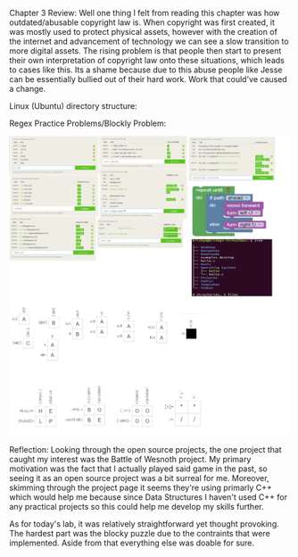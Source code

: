 Chapter 3 Review:
  Well one thing I felt from reading this chapter was how outdated/abusable copyright law is. When copyright was first created, it was mostly used to protect physical assets, however with the creation of the internet and advancement of technology we can see a slow transition to more digital assets. The rising problem is that people then start to present their own interpretation of copyright law onto these situations, which leads to cases like this. Its a shame because due to this abuse people like Jesse can be essentially bullied out of their hard work. Work that could've caused a change.



Linux (Ubuntu) directory structure:



Regex Practice Problems/Blockly Problem:

![lab1_image](lab1_image.jpg)
![lab1_image2](lab1_image2.jpg)


Reflection:
  Looking through the open source projects, the one project that caught my interest was the Battle of Wesnoth project. My primary motivation was the fact that I actually played said game in the past, so seeing it as an open source project was a bit surreal for me. Moreover, skimming through the project page it seems they're using primarly C++ which would help me because since Data Structures I haven't used C++ for any practical projects so this could help me develop my skills further.

  As for today's lab, it was relatively straightforward yet thought provoking. The hardest part was the blocky puzzle due to the contraints that were implemented. Aside from that everything else was doable for sure.
